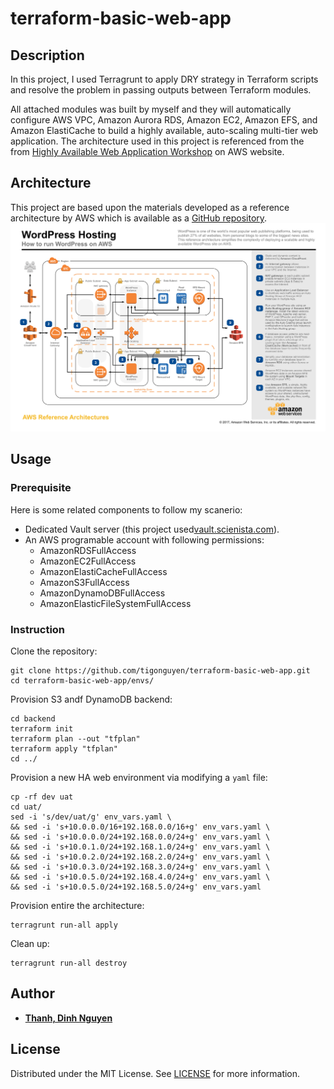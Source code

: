 # terraform-basic-web-app
## Description
In this project, I used Terragrunt to apply DRY strategy in Terraform scripts and resolve the problem in passing outputs between Terraform modules. 

All attached modules was built by myself and they will automatically configure AWS VPC, Amazon Aurora RDS, Amazon EC2, Amazon EFS, and Amazon ElastiCache to build a highly available, auto-scaling multi-tier web application. The architecture used in this project is referenced from the from [Highly Available Web Application Workshop](https://ha-webapp.workshop.aws/introduction.html) on AWS website.
## Architecture
This project are based upon the materials developed as a reference architecture by AWS which is available as a [GitHub repository](https://github.com/aws-samples/aws-refarch-wordpress).
![](./aws-refarch-wordpress.jpeg)

## Usage
### Prerequisite
Here is some related components to follow my scanerio:
- Dedicated Vault server (this project used[vault.scienista.com](https://vault.scienista.com)).
- An AWS programable account with following permissions:
    - AmazonRDSFullAccess
    - AmazonEC2FullAccess
    - AmazonElastiCacheFullAccess
    - AmazonS3FullAccess
    - AmazonDynamoDBFullAccess
    - AmazonElasticFileSystemFullAccess
### Instruction
Clone the repository:
```
git clone https://github.com/tigonguyen/terraform-basic-web-app.git
cd terraform-basic-web-app/envs/
```

Provision S3 andf DynamoDB backend:
```
cd backend
terraform init
terraform plan --out "tfplan"
terraform apply "tfplan"
cd ../
```

Provision a new HA web environment via modifying a `yaml` file:
```
cp -rf dev uat
cd uat/
sed -i 's/dev/uat/g' env_vars.yaml \
&& sed -i 's+10.0.0.0/16+192.168.0.0/16+g' env_vars.yaml \
&& sed -i 's+10.0.0.0/24+192.168.0.0/24+g' env_vars.yaml \
&& sed -i 's+10.0.1.0/24+192.168.1.0/24+g' env_vars.yaml \
&& sed -i 's+10.0.2.0/24+192.168.2.0/24+g' env_vars.yaml \
&& sed -i 's+10.0.3.0/24+192.168.3.0/24+g' env_vars.yaml \
&& sed -i 's+10.0.5.0/24+192.168.4.0/24+g' env_vars.yaml \
&& sed -i 's+10.0.5.0/24+192.168.5.0/24+g' env_vars.yaml
```

Provision entire the architecture:
```
terragrunt run-all apply
```

Clean up:
```
terragrunt run-all destroy
```

## Author
- **[Thanh, Dinh Nguyen](https://github.com/tigonguyen)**

## License
Distributed under the MIT License. See [LICENSE](./LICENSE) for more information.